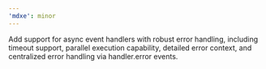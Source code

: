 ```yaml
---
'mdxe': minor
---
```


Add support for async event handlers with robust error handling, including timeout support, parallel execution capability, detailed error context, and centralized error handling via handler.error events.
